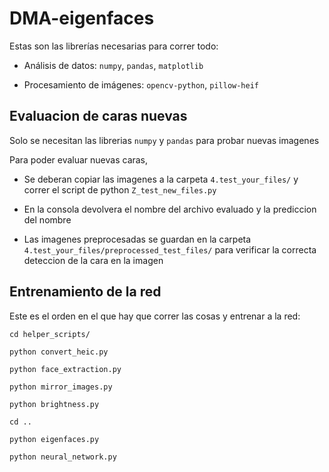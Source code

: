 # DMA-eigenfaces

Estas son las librerías necesarias para correr todo:

* Análisis de datos: `numpy`, `pandas`, `matplotlib`

* Procesamiento de imágenes: `opencv-python`, `pillow-heif`

## Evaluacion de caras nuevas

Solo se necesitan las librerias `numpy` y `pandas` para probar nuevas imagenes

Para poder evaluar nuevas caras, 

* Se deberan copiar las imagenes a la carpeta `4.test_your_files/` y correr el script de python `Z_test_new_files.py`

* En la consola devolvera el nombre del archivo evaluado y la prediccion del nombre

* Las imagenes preprocesadas se guardan en la carpeta `4.test_your_files/preprocessed_test_files/` para verificar la correcta deteccion de la cara en la imagen

## Entrenamiento de la red

Este es el orden en el que hay que correr las cosas y entrenar a la red:

`cd helper_scripts/`

`python convert_heic.py`

`python face_extraction.py`

`python mirror_images.py`

`python brightness.py`

`cd ..`

`python eigenfaces.py`

`python neural_network.py`
